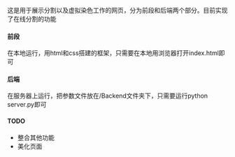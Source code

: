 这是用于展示分割以及虚拟染色工作的网页，分为前段和后端两个部分。目前实现了在线分割的功能

#### 前段
在本地运行，用html和css搭建的框架，只需要在本地用浏览器打开index.html即可

#### 后端
在服务器上运行，把参数文件放在/Backend文件夹下，只需要运行python server.py即可

#### TODO
- 整合其他功能
- 美化页面
